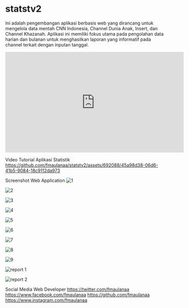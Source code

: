 # statstv2
Ini adalah pengembangan aplikasi berbasis web yang dirancang untuk mengelola data mentah CNN Indonesia, Channel Dunia Anak, Insert, dan Channel Khazanah. Aplikasi ini memiliki fokus utama pada pengolahan data harian dan bulanan untuk menghasilkan laporan yang informatif pada channel terkait dengan inputan tanggal.

<iframe width="560" height="315" src="https://www.youtube.com/embed/ZAzywxI6tKU?si=muCCi8KN1VJgMmOM" title="YouTube video player" frameborder="0" allow="accelerometer; autoplay; clipboard-write; encrypted-media; gyroscope; picture-in-picture; web-share" allowfullscreen></iframe>


Video Tutorial Aplikasi Statistik
https://github.com/fmaulanaa/statstv2/assets/692088/45a98d38-06d6-41b5-9084-18c9112da973


Screenshot Web Application
![1](https://github.com/fmaulanaa/statstv2/assets/692088/a4daceaf-6950-4296-bedd-53bae6abff4c)

![2](https://github.com/fmaulanaa/statstv2/assets/692088/3a333c5b-a480-42bd-8bbb-8797ccf42be1)

![3](https://github.com/fmaulanaa/statstv2/assets/692088/60613e0c-80ea-4a80-a373-d042f4a71ef6)

![4](https://github.com/fmaulanaa/statstv2/assets/692088/d9b7b1a4-e16a-4022-b734-f02da1021584)

![5](https://github.com/fmaulanaa/statstv2/assets/692088/329e9677-d82d-49b8-abab-fab8973baff2)

![6](https://github.com/fmaulanaa/statstv2/assets/692088/54ca55bb-adc1-4e9a-9c49-8aa11359477d)

![7](https://github.com/fmaulanaa/statstv2/assets/692088/3799f666-01d6-41c3-80c9-b5551adc3d92)

![8](https://github.com/fmaulanaa/statstv2/assets/692088/d0f5a904-dc6a-4079-9bed-a75ebda2ef3c)

![9](https://github.com/fmaulanaa/statstv2/assets/692088/78ee13fd-659f-4ddc-ac12-6fe7d74a96ea)

![report 1](https://github.com/fmaulanaa/statstv2/assets/692088/96cefbc4-fde0-4610-bd51-f7e3e5cbf0b6)

![report 2](https://github.com/fmaulanaa/statstv2/assets/692088/8f1896c3-75d8-4a96-9529-911050dbd6a5)


Social Media Web Developer
https://twitter.com/fmaulanaa
https://www.facebook.com/fmaulanaa
https://github.com/fmaulanaa
https://www.instagram.com/fmaulanaa


